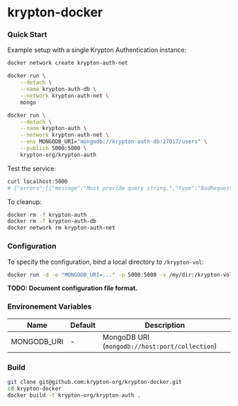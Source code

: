 # krypton-docker

### Quick Start

Example setup with a single Krypton Authentication instance:

```bash
docker network create krypton-auth-net

docker run \
    --detach \
    --name krypton-auth-db \
    --network krypton-auth-net \
    mongo

docker run \
    --detach \
    --name krypton-auth \
    --network krypton-auth-net \
    --env MONGODB_URI="mongodb://krypton-auth-db:27017/users" \
    --publish 5000:5000 \
    krypton-org/krypton-auth
```

Test the service:

```bash
curl localhost:5000
# {"errors":[{"message":"Must provide query string.","type":"BadRequestError"}]}
```

To cleanup:

```bash
docker rm -f krypton-auth
docker rm -f krypton-auth-db
docker network rm krypton-auth-net
```

### Configuration

To specify the configuration, bind a local directory to `/krypton-vol`:

```bash
docker run -d -e "MONGODB_URI=..." -p 5000:5000 -v /my/dir:/krypton-vol krypton-auth
```

**TODO: Document configuration file format.**

### Environement Variables

Name           | Default   | Description
---------------|-----------|------------
MONGODB_URI    | -         | MongoDB URI (`mongodb://host:port/collection`)

### Build

```bash
git clone git@github.com:krypton-org/krypton-docker.git
cd krypton-docker
docker build -t krypton-org/krypton-auth .
```


